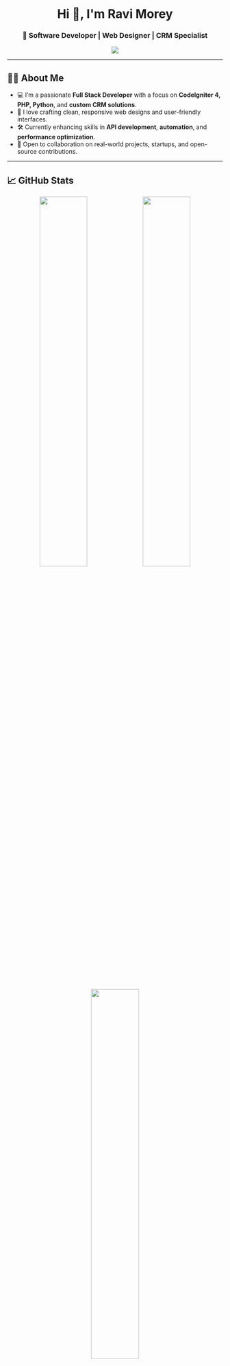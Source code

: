 <!--- - 👋 Hi, I’m @Ravi-Morey
- 👀 I’m interested in ...
- 🌱 I’m currently learning ...
- 💞️ I’m looking to collaborate on ...
- 📫 How to reach me ...
--->
<!---
Ravi-Morey/Ravi-Morey is a ✨ special ✨ repository because its `README.md` (this file) appears on your GitHub profile.
You can click the Preview link to take a look at your changes.
--->
<h1 align="center">Hi 👋, I'm Ravi Morey</h1>
<h3 align="center">🚀 Software Developer | Web Designer | CRM Specialist</h3>

<p align="center">
  <img src="https://readme-typing-svg.herokuapp.com?color=1ED760&lines=Full+Stack+Developer;Web+Design+Enthusiast;CRM+System+Architect;Always+Learning+New+Tech" />
</p>

---

## 🧑‍💻 About Me

- 💻 I’m a passionate **Full Stack Developer** with a focus on **CodeIgniter 4, PHP, Python**, and **custom CRM solutions**.  
- 🎨 I love crafting clean, responsive web designs and user-friendly interfaces.  
- 🛠️ Currently enhancing skills in **API development**, **automation**, and **performance optimization**.  
- 🤝 Open to collaboration on real-world projects, startups, and open-source contributions.

---

## 📈 GitHub Stats

<p align="center">
  <img src="https://github-readme-stats.vercel.app/api?username=Ravi-Morey&show_icons=true&theme=radical" width="47%" />
  <img src="https://github-readme-streak-stats.herokuapp.com/?user=Ravi-Morey&theme=radical" width="47%" />
</p>

<p align="center">
  <img src="https://github-readme-stats.vercel.app/api/top-langs/?username=Ravi-Morey&layout=compact&theme=radical" width="47%" />
</p>

---

## 🚀 Contribution Activity

![Contribution Graph](https://github-readme-activity-graph.cyclic.app/graph?username=Ravi-Morey&theme=github-compact&area=true)

---

## 🛠️ Languages & Tools

<p>
  <img src="https://skillicons.dev/icons?i=php,python,laravel,html,css,js,react,bootstrap,mysql,git,github,vscode,figma,linux" />
</p>

---

## 📬 Connect with Me

- 📧 Email: **moreravi760@gmail.com**
- 💼 LinkedIn: [linkedin.com/in/ravi-morey][https://www.linkedin.com/in/ravi-morey-25r25r25/]
- 🌐 Portfolio: *https://www.ravimorey.com*

---

## 📊 Profile Insights

- 🧠 **Total Contributions (Last Year)**: _Check your GitHub profile sidebar_
- 🔥 **Current Streak**: _Check stats above_
- 🏆 **Longest Streak**: _Check stats above_
- 🌟 **Most Used Language**: _See language chart above_

---

<p align="center">
  <img src="https://komarev.com/ghpvc/?username=Ravi-Morey&label=Profile%20Views&color=brightgreen&style=flat" alt="profile views" />
</p>

